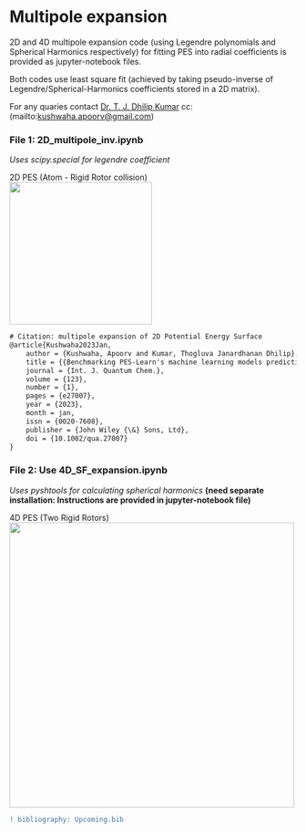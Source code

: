 # Multipole expansion
2D and 4D multipole expansion code (using Legendre polynomials and Spherical Harmonics respectively) 
for fitting PES into radial coefficients is provided as jupyter-notebook files. <br />

Both codes use least square fit (achieved by taking pseudo-inverse of Legendre/Spherical-Harmonics coefficients stored in a 2D matrix).<br />

For any quaries contact [Dr. T. J. Dhilip Kumar](mailto:dhilip@iitrpr.ac.in) cc: (mailto:kushwaha.apoorv@gmail.com)<br />

### File 1: 2D_multipole_inv.ipynb
_Uses scipy.special for legendre coefficient_

2D PES (Atom - Rigid Rotor collision)<br />
<img src="https://github.com/apoorv-kushwaha/Multipole/blob/main/jacobi22.png" width="250">


```diff 
# Citation: multipole expansion of 2D Potential Energy Surface
@article{Kushwaha2023Jan,
	author = {Kushwaha, Apoorv and Kumar, Thogluva Janardhanan Dhilip},
	title = {{Benchmarking PES-Learn's machine learning models predicting accurate potential energy surface for quantum scattering}},
	journal = {Int. J. Quantum Chem.},
	volume = {123},
	number = {1},
	pages = {e27007},
	year = {2023},
	month = jan,
	issn = {0020-7608},
	publisher = {John Wiley {\&} Sons, Ltd},
	doi = {10.1002/qua.27007}
}
```

### File 2: Use 4D_SF_expansion.ipynb

_Uses pyshtools for calculating spherical harmonics_
**(need separate installation: Instructions are provided in jupyter-notebook file)<br />**

4D PES (Two Rigid Rotors)<br />
<img src="https://github.com/apoorv-kushwaha/Multipole/blob/main/jac_final.png" width="500">


```diff 
! bibliography: Upcoming.bib
```
